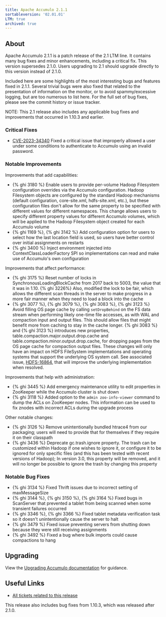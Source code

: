 ```yaml
---
title: Apache Accumulo 2.1.1
sortableversion: '02.01.01'
LTM: true
archived: true
---
```

## About

Apache Accumulo 2.1.1 is a patch release of the 2.1 LTM line. It contains
many bug fixes and minor enhancements, including a critical fix. This version
supersedes 2.1.0. Users upgrading to 2.1 should upgrade directly to this
version instead of 2.1.0.

Included here are some highlights of the most interesting bugs and features
fixed in 2.1.1. Several trivial bugs were also fixed that related to the
presentation of information on the monitor, or to avoid spammy/excessive
logging, but are too numerous to list here. For the full set of bug fixes,
please see the commit history or issue tracker.

NOTE: This 2.1 release also includes any applicable bug fixes and improvements
that occurred in 1.10.3 and earlier.

### Critical Fixes

* [CVE-2023-34340] Fixed a critical issue that improperly allowed a user under
  some conditions to authenticate to Accumulo using an invalid password.

### Notable Improvements

Improvements that add capabilities:

* {% ghi 3180 %} Enable users to provide per-volume Hadoop Filesystem
  configuration overrides via the Accumulo configuration. Hadoop Filesystem
  objects are configured by the standard Hadoop mechanisms (default
  configuration, core-site.xml, hdfs-site.xml, etc.), but these configuration
  files don't allow for the same property to be specified with different values
  for different namespaces. This change allows users to specify different
  property values for different Accumulo volumes, which will be applied to the
  Hadoop Filesystem object created for each Accumulo volume
* {% ghi 1169 %}, {% ghi 3142 %} Add configuration option for users to select
  how the last location field is used, so users have better control over
  initial assignments on restarts
* {% ghi 3400 %} Inject environment injected into ContextClassLoaderFactory SPI
  so implementations can read and make use of Accumulo's own configuration

Improvements that affect performance:

* {% ghi 3175 %} Reset number of locks in SynchronousLoadingBlockCache from
  2017 back to 5003, the value that it was in 1.10. {% ghi 3226%} Also,
  modified the lock to be fair, which allows the different scan threads in the
  server to make progress in a more fair manner when they need to load a block
  into the cache
* {% ghi 3077 %}, {% ghi 3079 %}, {% ghi 3083 %}, {% ghi 3123 %} Avoid filling
  OS page cache by calling `setDropBehind` on the FS data stream when
  performing likely one-time file accesses, as with WAL and compaction input
  and output files. This should allow files that might benefit more from
  caching to stay in the cache longer. {% ghi 3083 %} and {% ghi 3123 %}
  introduces new properties, table.compaction.major.output.drop.cache and
  table.compaction.minor.output.drop.cache, for dropping pages from the OS page
  cache for compaction output files. These changes will only have an impact on
  HDFS FileSystem implementations and operating systems that support the
  underlying OS system call. See associated issue, [HDFS-16864], that will
  improve the underlying implementation when resolved.

Improvements that help with administration:

* {% ghi 3445 %} Add emergency maintenance utility to edit properties in
  ZooKeeper while the Accumulo cluster is shut down
* {% ghi 3118 %} Added option to the `admin zoo-info-viewer` command to dump
  the ACLs on ZooKeeper nodes. This information can be used to fix znodes with
  incorrect ACLs during the upgrade process

Other notable changes:

* {% ghi 3126 %} Remove unintentionally bundled htrace4 from our packaging;
  users will need to provide that for themselves if they require it on their
  classpath
* {% ghi 3436 %} Deprecate gc.trash.ignore property. The trash can be
  customized within Hadoop if one wishes to ignore it, or configure it to be
  ignored for only specific files (and this has been tested with recent
  versions of Hadoop); In version 3.0, this property will be removed, and it
  will no longer be possible to ignore the trash by changing this property

### Notable Bug Fixes

* {% ghi 3134 %} Fixed Thrift issues due to incorrect setting of maxMessageSize
* {% ghi 3144 %}, {% ghi 3150 %}, {% ghi 3164 %} Fixed bugs in ScanServer that
  prevented a tablet from being scanned when some transient failures occurred
* {% ghi 3346 %}, {% ghi 3366 %} Fixed tablet metadata verification task so it
  doesn't unintentionally cause the server to halt
* {% ghi 3479 %} Fixed issue preventing servers from shutting down because they
  were still receiving assignments
* {% ghi 3492 %} Fixed a bug where bulk imports could cause compactions to hang

## Upgrading

View the [Upgrading Accumulo documentation][upgrade] for guidance.

## Useful Links

* [All tickets related to this release][milestone]

This release also includes bug fixes from 1.10.3, which was released after
2.1.0.


[upgrade]: /docs/2.x/administration/upgrading
[milestone]: https://github.com/apache/accumulo/projects/25
[HDFS-16864]: https://issues.apache.org/jira/browse/HDFS-16864
[CVE-2023-34340]: https://www.cve.org/CVERecord?id=CVE-2023-34340
